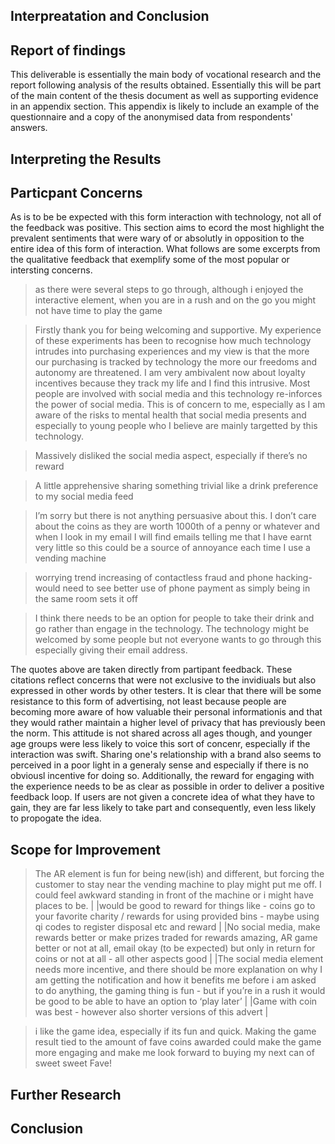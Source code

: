 <section>

# Interpreatation and Conclusion

## Report of findings

This deliverable is essentially the main body of vocational research and the report following analysis of the results obtained. 
Essentially this will be part of the main content of the thesis document as well as supporting evidence in an appendix section. 
This appendix is likely to include an example of the questionnaire and a copy of the anonymised data from respondents' answers.

## Interpreting the Results

## Particpant Concerns

As is to be be expected with this form interaction with technology, not all of the feedback was positive. 
This section aims to ecord the most highlight the prevalent sentiments that were wary of or absolutly in opposition to the entire idea of this form of interaction.
What follows are some excerpts from the qualitative feedback that exemplify some of the most popular or intersting concerns.

> as there were several steps to go through, although i enjoyed the interactive element, when you are in a rush and on the go you might not have time to play the game

> Firstly thank you for being welcoming and supportive. My experience of these experiments has been to recognise how much technology intrudes into purchasing experiences and my view is that the more our purchasing is tracked by technology the more our freedoms and autonomy are threatened. 
I am very ambivalent now about loyalty incentives because they track my life and I find this intrusive. Most people are involved with social media and this technology re-inforces the power of social media. This is of concern to me, especially as I am aware of the risks to mental health that social media presents and especially to young people who I believe are mainly targetted by this technology.

> Massively disliked the social media aspect, especially if there’s no reward

> A little apprehensive sharing something trivial like a drink preference to my social media feed

> I’m sorry but there is not anything persuasive about this. 
I don’t care about the coins as they are worth 1000th of a penny or whatever and when I look in my email I will find emails telling me that I have earnt very little so this could be a source of annoyance each time I use a vending machine

> worrying trend increasing of contactless fraud and phone hacking- would need to see better use of phone payment as simply being in the same room sets it off

> I think there needs to be an option for people to take their drink and go rather than engage in the technology. 
The technology might be welcomed by some people but not everyone wants to go through this especially giving their email address.

The quotes above are taken directly from partipant feedback. These citations reflect concerns that were not exclusive to the invidiuals but also expressed in other words by other testers.
It is clear that there will be some resistance to this form of advertising, not least because people are becoming more aware of how valuable their personal informationis and that they would rather maintain a higher level of privacy that has previously been the norm.
This attitude is not shared across all ages though, and younger age groups were less likely to voice this sort of concenr, especially if the interaction was swift.
Sharing one's relationship with a brand also seems to perceived in a poor light in a generaly sense and especially if there is no obviousl incentive for doing so.
Additionally, the reward for engaging with the experience needs to be as clear as possible in order to deliver a positive feedback loop. 
If users are not given a concrete idea of what they have to gain, they are far less likely to take part and consequently, even less likely to propogate the idea.

## Scope for Improvement

> The AR element is fun for being new(ish) and different, but forcing the customer to stay near the vending machine to play might put me off. I could feel awkward standing in front of the machine or i might have places to be. | |would be good to reward for things like - coins go to your favorite charity / rewards for using provided bins - maybe using qi codes to register disposal etc and reward | |No social media, make rewards better or make prizes traded for rewards amazing, AR game better or not at all, email okay (to be expected) but only in return for coins or not at all - all other aspects good | |The social media element needs more incentive, and there should be more explanation on why I am getting the notification and how it benefits me before i am asked to do anything, the gaming thing is fun - but if you’re in a rush it would be good to be able to have an option to ‘play later’ | |Game with coin was best - however also shorter versions of this advert |

> i like the game idea, especially if its fun and quick. Making the game result tied to the amount of fave coins awarded could make the game more engaging and make me look forward to buying my next can of sweet sweet Fave!

## Further Research

## Conclusion

</section>
